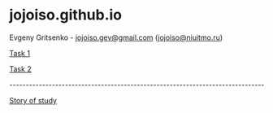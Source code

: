# jojoiso.github.io
Evgeny Gritsenko - jojoiso.gev@gmail.com (jojoiso@niuitmo.ru)

<p>
  <a href="https://jojoiso.github.io/hw1/hw1.html" rel="nofollow">Task 1</a>
</p>

<p>
  <a href="https://jojoiso.github.io/hw2/index.html" rel="nofollow">Task 2</a>
</p>
<p>
  ------------------------------------------------------------------------------
</p>
<a href="https://jojoiso.github.io/cv/index.html" rel="nofollow">Story of study</a>
